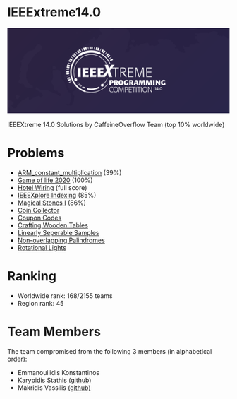 # IEEExtreme14.0
<p align="center">
  <img src="image.png">
</p>  

IEEEXtreme 14.0 Solutions by CaffeineOverflow Team (top 10% worldwide)

# Problems
 - [ARM_constant_multiplication](https://github.com/emmanouilidisk/IEEExtreme14.0/tree/master/ARM_constant_multiplication) (39%)
 - [Game of life 2020](https://github.com/emmanouilidisk/IEEExtreme14.0/tree/master/game_of_life_2020) (100%)
 - [Hotel Wiring](https://github.com/emmanouilidisk/IEEExtreme14.0/tree/master/hotel_wiring) (full score)
 - [IEEEXplore Indexing](https://github.com/emmanouilidisk/IEEExtreme14.0/tree/master/IEEEXplore_indexing) (85%)
 - [Magical Stones I](https://github.com/emmanouilidisk/IEEExtreme14.0/tree/master/magical_stones_I) (86%)
 - [Coin Collector](https://github.com/emmanouilidisk/IEEExtreme14.0/tree/master/coin_collector) 
 - [Coupon Codes](https://github.com/emmanouilidisk/IEEExtreme14.0/tree/master/coupon_codes) 
 - [Crafting Wooden Tables](https://github.com/emmanouilidisk/IEEExtreme14.0/tree/master/crafting_wooden_tables)
 - [Linearly Seperable Samples](https://github.com/emmanouilidisk/IEEExtreme14.0/tree/master/linearly_seperable_samples)
 - [Non-overlapping Palindromes](https://github.com/emmanouilidisk/IEEExtreme14.0/tree/master/non_overlapping_palindromes)
 - [Rotational Lights](https://github.com/emmanouilidisk/IEEExtreme14.0/tree/master/rotational_lights)

# Ranking 
- Worldwide rank: 168/2155 teams
- Region rank: 45

# Team Members
The team compromised from the following 3 members (in alphabetical order):  
- Emmanouilidis Konstantinos 
- Karypidis Stathis [(github)](https://github.com/Sta8is)
- Makridis Vassilis [(github)](https://github.com/BillMc98)
